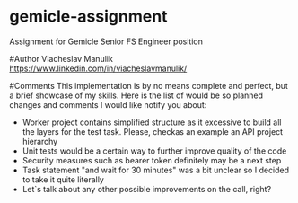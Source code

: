 # gemicle-assignment
Assignment for Gemicle Senior FS Engineer position

#Author
Viacheslav Manulik
https://www.linkedin.com/in/viacheslavmanulik/

#Comments
This implementation is by no means complete and perfect, but a brief showcase of my skills.
Here is the list of would be so planned changes and comments I would like notify you about:
* Worker project contains simplified structure as it excessive to build all the layers for the test task. Please, checkas an example an API project hierarchy
* Unit tests would be a certain way to further improve quality of the code 
* Security measures such as bearer token definitely may be a next step
* Task statement "and wait for 30 minutes" was a bit unclear so I decided to take it quite literally
* Let`s talk about any other possible improvements on the call, right?